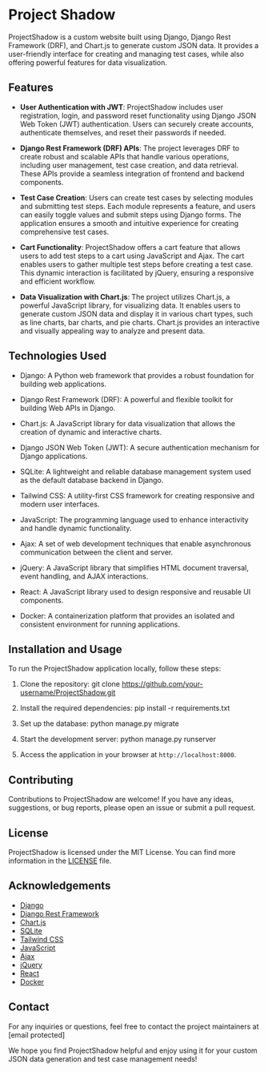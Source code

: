 # Project Shadow

ProjectShadow is a custom website built using Django, Django Rest Framework (DRF), and Chart.js to generate custom JSON data. It provides a user-friendly interface for creating and managing test cases, while also offering powerful features for data visualization.

## Features

- **User Authentication with JWT**: ProjectShadow includes user registration, login, and password reset functionality using Django JSON Web Token (JWT) authentication. Users can securely create accounts, authenticate themselves, and reset their passwords if needed.

- **Django Rest Framework (DRF) APIs**: The project leverages DRF to create robust and scalable APIs that handle various operations, including user management, test case creation, and data retrieval. These APIs provide a seamless integration of frontend and backend components.

- **Test Case Creation**: Users can create test cases by selecting modules and submitting test steps. Each module represents a feature, and users can easily toggle values and submit steps using Django forms. The application ensures a smooth and intuitive experience for creating comprehensive test cases.

- **Cart Functionality**: ProjectShadow offers a cart feature that allows users to add test steps to a cart using JavaScript and Ajax. The cart enables users to gather multiple test steps before creating a test case. This dynamic interaction is facilitated by jQuery, ensuring a responsive and efficient workflow.

- **Data Visualization with Chart.js**: The project utilizes Chart.js, a powerful JavaScript library, for visualizing data. It enables users to generate custom JSON data and display it in various chart types, such as line charts, bar charts, and pie charts. Chart.js provides an interactive and visually appealing way to analyze and present data.

## Technologies Used

- Django: A Python web framework that provides a robust foundation for building web applications.

- Django Rest Framework (DRF): A powerful and flexible toolkit for building Web APIs in Django.

- Chart.js: A JavaScript library for data visualization that allows the creation of dynamic and interactive charts.

- Django JSON Web Token (JWT): A secure authentication mechanism for Django applications.

- SQLite: A lightweight and reliable database management system used as the default database backend in Django.

- Tailwind CSS: A utility-first CSS framework for creating responsive and modern user interfaces.

- JavaScript: The programming language used to enhance interactivity and handle dynamic functionality.

- Ajax: A set of web development techniques that enable asynchronous communication between the client and server.

- jQuery: A JavaScript library that simplifies HTML document traversal, event handling, and AJAX interactions.

- React: A JavaScript library used to design responsive and reusable UI components.

- Docker: A containerization platform that provides an isolated and consistent environment for running applications.

## Installation and Usage

To run the ProjectShadow application locally, follow these steps:

1. Clone the repository:
   git clone https://github.com/your-username/ProjectShadow.git

2. Install the required dependencies:
   pip install -r requirements.txt

3. Set up the database:
   python manage.py migrate

4. Start the development server:
   python manage.py runserver
  
5. Access the application in your browser at `http://localhost:8000`.

## Contributing

Contributions to ProjectShadow are welcome! If you have any ideas, suggestions, or bug reports, please open an issue or submit a pull request.

## License

ProjectShadow is licensed under the MIT License. You can find more information in the [LICENSE](https://github.com/your-username/ProjectShadow/blob/main/LICENSE) file.

## Acknowledgements

- [Django](https://www.djangoproject.com/)
- [Django Rest Framework](https://www.django-rest-framework.org/)
- [Chart.js](https://www.chartjs.org/)
- [SQLite](https://www.sqlite.org/)
- [Tailwind CSS](https://tailwindcss.com/)
- [JavaScript](https://developer.mozilla.org/en-US/docs/Web/JavaScript)
- [Ajax](https://developer.mozilla.org/en-US/docs/Web/Guide/AJAX)
- [jQuery](https://jquery.com/)
- [React](https://reactjs.org/)
- [Docker](https://www.docker.com/)

## Contact

For any inquiries or questions, feel free to contact the project maintainers at [email protected]

We hope you find ProjectShadow helpful and enjoy using it for your custom JSON data generation and test case management needs!

